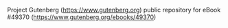Project Gutenberg (https://www.gutenberg.org) public repository for eBook #49370 (https://www.gutenberg.org/ebooks/49370)
